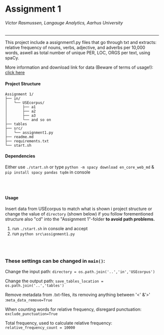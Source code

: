 # Assignment 1 
###### Victor Rasmussen, Langauge Analytics, Aarhus University
-----

This project include a assignment1.py files that go through txt and extracts: relative frequency of nouns, verbs, adjective, and adverbs per 10,000 words, aswell as total number of unique PER, LOC, ORGS per text, using spaCy.

More information and download link for data (Beware of terms of usage!): [click here](https://ota.bodleian.ox.ac.uk/repository/xmlui/handle/20.500.12024/2457)

#### Project Structure

```
Assignment 1/
├── in/
│   └── USEcorpus/
│       ├── a1
│       ├── a2
│       ├── a3
│       └── and so on
├── tables
├── src/
│   └── assignment1.py
├── readme.md
├── requirements.txt
└── start.sh
```

#### Dependencies

Either use ```./start.sh``` or type ```python -m spacy download en_core_web_md``` &
```pip install spacy pandas tqdm``` in console

<br>
<br>

#### Usage
Insert data from USEcorpus to match what is shown i project structure or change the value of ```directory``` (shown below) if you follow forementioned structure also "cd" into the "Assignment 1"-folder **to avoid path problems.**


1. run ```./start.sh``` in console and accept
2. run ```python src\assignment1.py```

<br>
<br>

### These settings can be changed in  ```main()```:


Change the input path: 
```directory = os.path.join('..','in','USEcorpus')```

Change the output path:
 ```save_tables_location = os.path.join('..','tables') ```

Remove metadata from .txt-files, its removing anything between '<' &'>' :```meta_data_remove=True```

When counting words for relative frequency, disregard punctuation: ```exclude_punctuation=True```

Total frequency, used to calculate relative frequency: ```relative_frequency_count = 10000```

